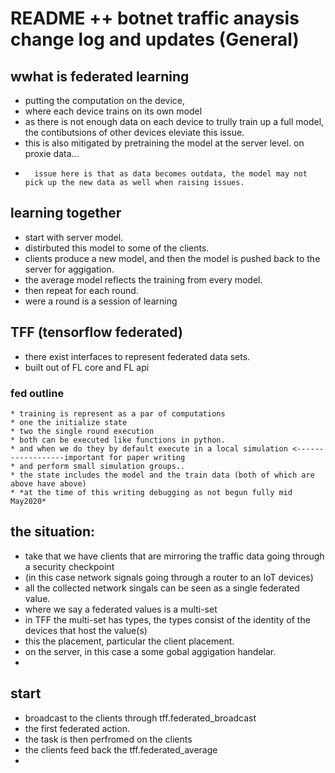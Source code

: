 # README ++ botnet traffic anaysis change log and updates (General)
## wwhat is federated learning
* putting the computation on the device, 
*	where each device trains on its own model
* as there is not enough data on each device to trully train up a full model, the contibutsions of other devices 
	eleviate this issue.
*	this is also mitigated by pretraining the model at the server level. on proxie data...
*		issue here is that as data becomes outdata, the model may not pick up the new data as well when raising issues.

## learning together
* start with server model.
* distirbuted this model to some of the clients.
* clients produce a new model, and then the model is pushed back to the server for aggigation. 
* the average model reflects the training from every model.
* then repeat for each round.
*	were a round is a session of learning

## TFF (tensorflow federated)
* there exist interfaces to represent federated data sets.
* built out of FL core and FL api
### fed outline
    * training is represent as a par of computations
    * one the initialize state
    * two the single round execution
    * both can be executed like functions in python.
    * and when we do they by default execute in a local simulation <------------------important for paper writing
    * and perform small simulation groups..
    * the state includes the model and the train data (both of which are above have above)
    * *at the time of this writing debugging as not begun fully mid May2020*
	
## the situation:
* take that we have clients that are mirroring the traffic data going through a security checkpoint
*	(in this case network signals going through a router to an IoT devices)
* all the collected network singals can be seen as a single federated value.
* 	where we say a federated values is a multi-set
* in TFF the multi-set has types, the types consist of the identity of the devices that host the value(s)
* 	this the placement, particular the client placement.
* on the server, in this case a some gobal aggigation handelar. 
* 
## start
* broadcast to the clients through tff.federated_broadcast
* the first federated action.
* the task is then perfromed on the clients
* the clients feed back the tff.federated_average
* 